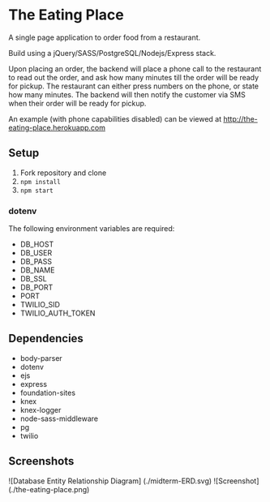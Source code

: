 # The Eating Place

A single page application to order food from a restaurant.

Build using a jQuery/SASS/PostgreSQL/Nodejs/Express stack.

Upon placing an order, the backend will place a phone call to the restaurant to read out the order, and ask how many minutes till the order will be ready for pickup.  The restaurant can either press numbers on the phone, or state how many minutes.  The backend will then notify the customer via SMS when their order will be ready for pickup.

An example (with phone capabilities disabled) can be viewed at http://the-eating-place.herokuapp.com

## Setup

1. Fork repository and clone
2. `npm install`
3. `npm start`

### dotenv

The following environment variables are required:
- DB_HOST
- DB_USER
- DB_PASS
- DB_NAME
- DB_SSL
- DB_PORT
- PORT
- TWILIO_SID
- TWILIO_AUTH_TOKEN

## Dependencies

- body-parser
- dotenv
- ejs
- express
- foundation-sites
- knex
- knex-logger
- node-sass-middleware
- pg
- twilio

## Screenshots

![Database Entity Relationship Diagram] (./midterm-ERD.svg)
![Screenshot] (./the-eating-place.png)